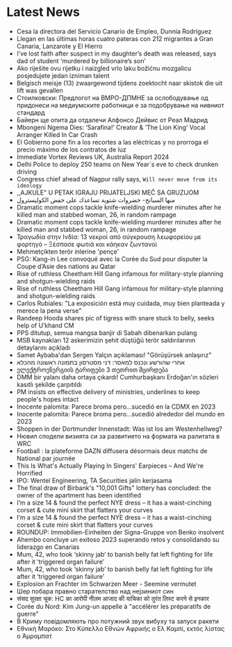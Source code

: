 # Latest News
-  Cesa la directora del Servicio Canario de Empleo, Dunnia Rodríguez
-  Llegan en las últimas horas cuatro pateras con 212 migrantes a Gran Canaria, Lanzarote y El Hierro
-  I’ve lost faith after suspect in my daughter’s death was released, says dad of student ‘murdered by billionaire’s son’
-  Ako riješite ovu rijetku i naizgled vrlo laku božićnu mozgalicu posjedujete jedan izniman talent
-  Belgisch meisje (13) zwaargewond tijdens zoektocht naar skistok die uit lift was gevallen
-  Стоилковски: Предлогот на ВМРО-ДПМНЕ за ослободување од придонеси на медиумските работници е за подобрување на нивниот стандард
-  Байерн ще опита да отдалечи Алфонсо Дейвис от Реал Мадрид
-  Mbongeni Ngema Dies: ‘Sarafina!’ Creator & ‘The Lion King’ Vocal Arranger Killed In Car Crash
-  El Gobierno pone fin a los recortes a las eléctricas y no prorroga el precio máximo de los contratos de luz
-  Immediate Vortex Reviews UK, Australia Report 2024
-  Delhi Police to deploy 250 teams on New Year`s eve to check drunken driving
-  Congress chief ahead of Nagpur rally says, `Will never move from its ideology`
-  ,,AJKULE" U PETAK IGRAJU PRIJATELJSKI MEČ SA GRUZIJOM
-  منها السبانخ- خضروات شتوية تساعدك على خفض الكوليسترول
-  Dramatic moment cops tackle knife-wielding murderer minutes after he killed man and stabbed woman, 26, in random rampage
-  Dramatic moment cops tackle knife-wielding murderer minutes after he killed man and stabbed woman, 26, in random rampage
-  Τραγωδία στην Ινδία: 13 νεκροί από σύγκρουση λεωφορείου με φορτηγό – Ξέσπασε φωτιά και κάηκαν ζωντανοί
-  Mehmetçikten terör inlerine 'pençe'
-  PSG: Kang-in Lee convoqué avec la Corée du Sud pour disputer la Coupe d’Asie des nations au Qatar
-  Rise of ruthless Cheetham Hill Gang infamous for military-style planning and shotgun-wielding raids
-  Rise of ruthless Cheetham Hill Gang infamous for military-style planning and shotgun-wielding raids
-  Carlos Rubiales: "La exposición está muy cuidada, muy bien planteada y merece la pena verse"
-  Randeep Hooda shares pic of tigress with snare stuck to belly, seeks help of U’khand CM
-  PPS ditutup, semua mangsa banjir di Sabah dibenarkan pulang
-  MSB kaynakları 12 askerimizin şehit düştüğü terör saldırılarının detaylarını açıkladı
-  Samet Aybaba'dan Sergen Yalçın açıklaması! "Görüşürsek anlaşırız"
-  אחרי שהורשע ונכנס למאסר: דני מסטרסון בתמונה ראשונה מהכלא
-  ელექტროენერგიის ტარიფები 3 თეთრით მცირდება
-  DMM bir yalanı daha ortaya çıkardı! Cumhurbaşkanı Erdoğan'ın sözleri kasıtlı şekilde çarpıtıldı
-  PM insists on effective delivery of ministries, underlines to keep people&#039;s hopes intact
-  Inocente palomita: Parece broma pero...sucedió en la CDMX en 2023
-  Inocente palomita: Parece broma pero...sucedió alrededor del mundo en 2023
-  Shoppen in der Dortmunder Innenstadt: Was ist los am Westenhellweg?
-  Нювил сподели визията си за развитието на формата на ралитата в WRC
-  Football : la plateforme DAZN diffusera désormais deux matchs de National par journée
-  This Is What's Actually Playing In Singers' Earpieces – And We're Horrified
-  IPO: Wentel Engineering, TA Securities jalin kerjasama
-  The final draw of Birbank's "10,001 Gifts" lottery has concluded: the owner of the apartment has been identified
-  I’m a size 14 & found the perfect NYE dress – it has a waist-cinching corset & cute mini skirt that flatters your curves
-  I’m a size 14 & found the perfect NYE dress – it has a waist-cinching corset & cute mini skirt that flatters your curves
-  ROUNDUP: Immobilien-Einheiten der Signa-Gruppe von Benko insolvent
-  Ahembo concluye un exitoso 2023 superando retos y consolidando su liderazgo en Canarias
-  Mum, 42, who took ‘skinny jab’ to banish belly fat left fighting for life after it ‘triggered organ failure’
-  Mum, 42, who took ‘skinny jab’ to banish belly fat left fighting for life after it ‘triggered organ failure’
-  Explosion an Frachter im Schwarzen Meer - Seemine vermutet
-  Шер побара правно старателство над нејзиниот син
-  संसद सुरक्षा चूक: HC का आरोपी नीलम आजाद की याचिका को तुरंत लिस्ट करने से इनकार
-  Corée du Nord: Kim Jung-un appelle à "accélérer les préparatifs de guerre"
-  В Криму повідомляють про потужний звук вибуху та запуск ракети
-  Εθνική Μαρόκο: Στο Κύπελλο Εθνών Αφρικής ο Ελ Καμπί, εκτός λίστας ο Άμραμπατ
